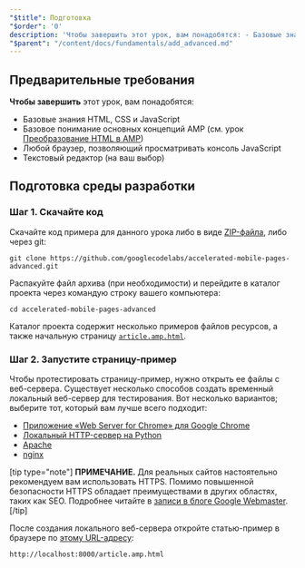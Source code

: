 ```yaml
---
"$title": Подготовка
"$order": '0'
description: 'Чтобы завершить этот урок, вам понадобятся: - Базовые знания HTML, CSS и JavaScript - Базовое понимание основных концепций AMP, см...'
"$parent": "/content/docs/fundamentals/add_advanced.md"
---
```


## Предварительные требования

**Чтобы завершить** этот урок, вам понадобятся:

- Базовые знания HTML, CSS и JavaScript
- Базовое понимание основных концепций AMP (см. урок [Преобразование HTML в AMP](../../../../documentation/guides-and-tutorials/start/converting/index.md))
- Любой браузер, позволяющий просматривать консоль JavaScript
- Текстовый редактор (на ваш выбор)

## Подготовка среды разработки

### Шаг 1. Скачайте код

Скачайте код примера для данного урока либо в виде [ZIP-файла](https://github.com/googlecodelabs/accelerated-mobile-pages-advanced/archive/master.zip), либо через git:

```shell
git clone https://github.com/googlecodelabs/accelerated-mobile-pages-advanced.git
```

Распакуйте файл архива (при необходимости) и перейдите в каталог проекта через командую строку вашего компьютера:

```shell
cd accelerated-mobile-pages-advanced
```

Каталог проекта содержит несколько примеров файлов ресурсов, а также начальную страницу [`article.amp.html`](https://github.com/googlecodelabs/accelerated-mobile-pages-advanced/blob/master/article.amp.html).

### Шаг 2. Запустите страницу-пример

Чтобы протестировать страницу-пример, нужно открыть ее файлы с веб-сервера. Существует несколько способов создать временный локальный веб-сервер для тестирования. Вот несколько вариантов; выберите тот, который вам лучше всего подходит:

- [Приложение «Web Server for Chrome» для Google Chrome](https://chrome.google.com/webstore/detail/web-server-for-chrome/ofhbbkphhbklhfoeikjpcbhemlocgigb)
- [Локальный HTTP-сервер на Python](https://developer.mozilla.org/en-US/docs/Learn/Common_questions/set_up_a_local_testing_server#Running_a_simple_local_HTTP_server)
- [Apache](https://httpd.apache.org/docs/2.4/getting-started.html)
- [nginx](http://nginx.org/)

[tip type="note"] **ПРИМЕЧАНИЕ.** Для реальных сайтов настоятельно рекомендуем вам использовать HTTPS. Помимо повышенной безопасности HTTPS обладает преимуществами в других областях, таких как SEO. Подробнее читайте в [записи в блоге Google Webmaster](https://webmasters.googleblog.com/2014/08/https-as-ranking-signal.html). [/tip]

После создания локального веб-сервера откройте статью-пример в браузере по [этому URL-адресу](http://localhost:8000/article.amp.html):

```text
http://localhost:8000/article.amp.html
```
